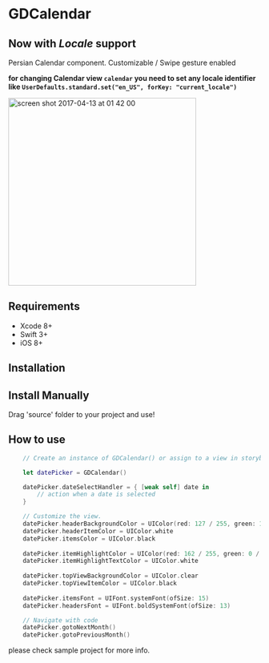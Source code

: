 # GDCalendar

## Now with *Locale* support
Persian Calendar component.
Customizable / Swipe gesture enabled

**for changing Calendar view `calendar` you need to set any locale identifier like `UserDefaults.standard.set("en_US", forKey: "current_locale")`**

<img width="375" alt="screen shot 2017-04-13 at 01 42 00" src="https://cloud.githubusercontent.com/assets/9967486/24979816/e6595388-1fea-11e7-8b76-b2be3040e8e5.png">


## Requirements
- Xcode 8+
- Swift 3+
- iOS 8+


## Installation
Install Manually
------
Drag 'source' folder to your project and use!


## How to use

```swift
    // Create an instance of GDCalendar() or assign to a view in storyboard

    let datePicker = GDCalendar()

    datePicker.dateSelectHandler = { [weak self] date in
        // action when a date is selected
    }

    // Customize the view. 
    datePicker.headerBackgroundColor = UIColor(red: 127 / 255, green: 124 / 255, blue: 118 / 255, alpha: 1.0)
    datePicker.headerItemColor = UIColor.white
    datePicker.itemsColor = UIColor.black
    
    datePicker.itemHighlightColor = UIColor(red: 162 / 255, green: 0 / 255, blue: 10 / 255, alpha: 1.0)
    datePicker.itemHighlightTextColor = UIColor.white
    
    datePicker.topViewBackgroundColor = UIColor.clear
    datePicker.topViewItemColor = UIColor.black
    
    datePicker.itemsFont = UIFont.systemFont(ofSize: 15)
    datePicker.headersFont = UIFont.boldSystemFont(ofSize: 13)

    // Navigate with code
    datePicker.gotoNextMonth()    
    datePicker.gotoPreviousMonth()
```
please check sample project for more info.
